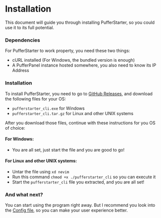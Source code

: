 # Installation
This document will guide you through installing PufferStarter, so you could use it to its full potential.

### Dependencies
For PufferStarter to work property, you need these two things:
- cURL installed (For Windows, the bundled version is enough)
- A PufferPanel instance hosted somewhere, you also need to know its IP Address

### Installation
To install PufferStarter, you need to go to [GitHub Releases](https://github.com/Smajlll/pufferstarter-cli/releases/), and download the following files for your OS:
- `pufferstarter_cli.exe` for Windows
- `pufferstarter_cli.tar.gz` for Linux and other UNIX systems

After you download those files, continue with these instructions for you OS of choice:
#### For Windows:
- You are all set, just start the file and you are good to go!
#### For Linux and other UNIX systems:
- Untar the file using `xd nevim`
- Run this command `chmod +x ./pufferstarter_cli` so you can execute it
- Start the `pufferstarter_cli` file you extracted, and you are all set!

### And what next?
You can start using the program right away. But I recommend you look into the [Config file](../Configuration/configuration-file.md), so you can make your user experience better.
